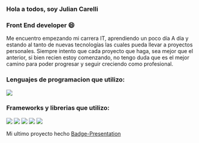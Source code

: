 ### Hola a todos, soy Julian Carelli
### Front End developer 😄

<p>Me encuentro empezando mi carrera IT, aprendiendo un poco día A día y estando al tanto de nuevas tecnologías las cuales pueda llevar a proyectos personales. Siempre intento que cada proyecto que haga, sea mejor que el anterior, si bien recien estoy comenzando, no tengo duda que es el mejor camino para poder progresar y seguir creciendo como profesional.</p>

### Lenguajes de programacion que utilizo:
  <img src="https://icon-icons.com/icons2/2108/PNG/32/javascript_icon_130900.png">
  
### Frameworks y librerias que utilizo:
  <img src="https://icon-icons.com/icons2/2415/PNG/32/react_original_logo_icon_146374.png">
  <img src="https://icon-icons.com/icons2/2415/PNG/32/bootstrap_plain_logo_icon_146619.png">
  <img src="https://icon-icons.com/icons2/2107/PNG/32/file_type_sass_icon_130182.png">
  <img src="https://icon-icons.com/icons2/2415/PNG/32/redux_original_logo_icon_146365.png">
  <img src="https://icon-icons.com/icons2/2107/PNG/32/file_type_jest_snapshot_icon_130513.png">

Mi ultimo proyecto hecho <a href="https://badge-presentation.web.app/">Badge-Presentation</a>
